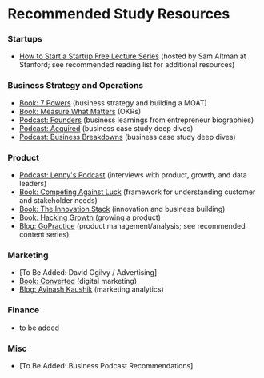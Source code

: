 # Recommended Study Resources

### Startups
- [How to Start a Startup Free Lecture Series](https://startupclass.samaltman.com/) (hosted by Sam Altman at Stanford; see recommended reading list for additional resources)

### Business Strategy and Operations
- [Book: 7 Powers](https://www.amazon.com/7-Powers-Foundations-Business-Strategy/dp/0998116319) (business strategy and building a MOAT)
- [Book: Measure What Matters](https://www.amazon.com/Measure-What-Matters-Google-Foundation/dp/0525536221) (OKRs)
- [Podcast: Founders](https://open.spotify.com/show/7txiovdzPARhjm18NwMUYj?si=ed2b434f45d74d59) (business learnings from entrepreneur biographies)
- [Podcast: Acquired](https://open.spotify.com/show/7Fj0XEuUQLUqoMZQdsLXqp?si=be96e564b3a84931) (business case study deep dives)
- [Podcast: Business Breakdowns](https://open.spotify.com/show/417NPBWqtMbDU0FlWZTRDC?si=8cedde5d888d4da3) (business case study deep dives)

### Product
- [Podcast: Lenny's Podcast](https://open.spotify.com/show/2dR1MUZEHCOnz1LVfNac0j?si=6b91c61a90d84572) (interviews with product, growth, and data leaders)
- [Book: Competing Against Luck](https://www.amazon.com/Competing-Against-Luck-Innovation-Customer/dp/0062435612) (framework for understanding customer and stakeholder needs)
- [Book: The Innovation Stack](https://www.amazon.com/Innovation-Stack-Building-Unbeatable-Business/dp/B085DRSV7K/ref=sr_1_1?crid=2FE2MSKYJIG9C&keywords=innovation+stack&qid=1703625814&s=books&sprefix=Innovation+stack%2Cstripbooks%2C172&sr=1-1) (innovation and business building)
- [Book: Hacking Growth](https://www.amazon.com/Hacking-Growth-Fastest-Growing-Companies-Breakout/dp/045149721X) (growing a product)
- [Blog: GoPractice](https://gopractice.io/) (product management/analysis; see recommended content series)

### Marketing
- [To Be Added: David Ogilvy / Advertising]
- [Book: Converted](https://www.amazon.com/Converted-Data-Driven-Way-Customers-Hearts/dp/0593420659) (digital marketing)
- [Blog: Avinash Kaushik](https://www.kaushik.net/avinash/sitemap/) (marketing analytics)

### Finance
- to be added

### Misc
- [To Be Added: Business Podcast Recommendations]

